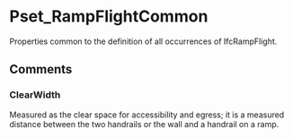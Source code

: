 # Pset_RampFlightCommon

Properties common to the definition of all occurrences of IfcRampFlight.<!-- end of definition -->


## Comments

### ClearWidth

Measured as the clear space for accessibility and egress; it is a measured distance between the two handrails or the wall and a handrail on a ramp.

